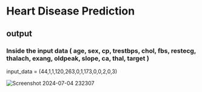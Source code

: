 # Heart Disease Prediction
## output 

### Inside the input data ( age, sex, cp, trestbps, chol, fbs, restecg, thalach, exang, oldpeak, slope, ca, thal, target )

input_data = (44,1,1,120,263,0,1,173,0,0,2,0,3)

![Screenshot 2024-07-04 232307](https://github.com/Gayathri0731/Heart-Disease-prediction/assets/171485411/27ad003f-72ec-44eb-a8bb-7872d7440da9)
